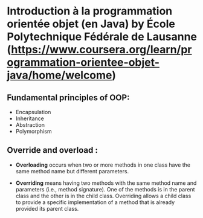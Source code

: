 # Introduction à la programmation orientée objet (en Java) by École Polytechnique Fédérale de Lausanne (https://www.coursera.org/learn/programmation-orientee-objet-java/home/welcome)

Fundamental principles of OOP:
-
+ Encapsulation
+ Inheritance
+ Abstraction
+ Polymorphism


Override and overload :
-
+ **Overloading** occurs when two or more methods in one class have the same method name but different parameters.

+ **Overriding** means having two methods with the same method name and parameters (i.e., method signature). One of the methods is in the parent class and the other is in the child class. Overriding allows a child class to provide a specific implementation of a method that is already provided its parent class.

